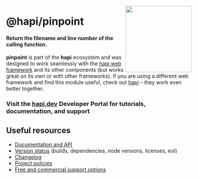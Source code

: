 <a href="https://hapi.dev"><img src="https://raw.githubusercontent.com/hapijs/assets/master/images/family.png" width="180px" align="right" /></a>

# @hapi/pinpoint

#### Return the filename and line number of the calling function.

**pinpoint** is part of the **hapi** ecosystem and was designed to work seamlessly with the [hapi web framework](https://hapi.dev) and its other components (but works great on its own or with other frameworks). If you are using a different web framework and find this module useful, check out [hapi](https://hapi.dev) – they work even better together.

### Visit the [hapi.dev](https://hapi.dev) Developer Portal for tutorials, documentation, and support

## Useful resources

- [Documentation and API](https://hapi.dev/family/pinpoint/)
- [Version status](https://hapi.dev/resources/status/#pinpoint) (builds, dependencies, node versions, licenses, eol)
- [Changelog](https://hapi.dev/family/pinpoint/changelog/)
- [Project policies](https://hapi.dev/policies/)
- [Free and commercial support options](https://hapi.dev/support/)
